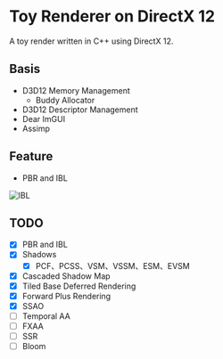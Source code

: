 # Toy Renderer on DirectX 12

A toy  render written in C++ using DirectX 12.





## Basis

- D3D12 Memory  Management
  - Buddy Allocator
- D3D12 Descriptor Management
- Dear ImGUI
- Assimp



## Feature

- PBR and  IBL

![IBL](./screenshot/IBL.gif)


## TODO

- [x] PBR and  IBL
- [x] Shadows	
  - [x] PCF、PCSS、VSM、VSSM、ESM、EVSM
- [x] Cascaded Shadow Map
- [x] Tiled Base Deferred Rendering
- [x] Forward Plus Rendering
- [x] SSAO
- [ ] Temporal AA
- [ ] FXAA
- [ ] SSR
- [ ] Bloom

